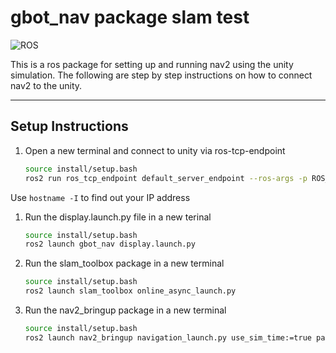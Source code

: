 # gbot_nav package slam test

![ROS](https://img.shields.io/badge/ros2-humble-blue)

This is a ros package for setting up and running nav2 using the unity simulation. The following are step by step instructions on how to connect nav2 to the unity.

---

## Setup Instructions
1. Open a new terminal and connect to unity via ros-tcp-endpoint

    ```bash
	source install/setup.bash
    ros2 run ros_tcp_endpoint default_server_endpoint --ros-args -p ROS_IP:=<your IP address>
	```
Use `hostname -I` to find out your IP address

1. Run the display.launch.py file in a new terinal

    ```bash
	source install/setup.bash
    ros2 launch gbot_nav display.launch.py
	```

1. Run the slam_toolbox package in a new terminal

    ```bash
	source install/setup.bash
    ros2 launch slam_toolbox online_async_launch.py
	```

1. Run the nav2_bringup package in a new terminal

    ```bash
	source install/setup.bash
    ros2 launch nav2_bringup navigation_launch.py use_sim_time:=true params_file:=$HOME/ros2_ws/src/gbot_nav/config/nav2_params.yaml

	```
    
